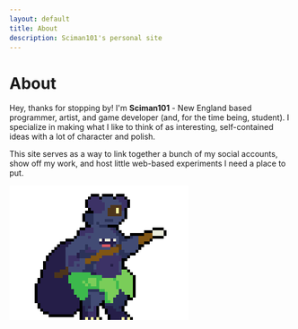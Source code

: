 ```yaml
---
layout: default
title: About
description: Sciman101's personal site
---
```

# About

Hey, thanks for stopping by! I'm **Sciman101** - New England based programmer, artist, and game developer (and, for the time being, student). I specialize in making what I like to think of as interesting, self-contained ideas with a lot of character and polish.

This site serves as a way to link together a bunch of my social accounts, show off my work, and host little web-based experiments I need a place to put.

![Iekika sprite from Tussle Punks](/assets/img/Iekika.gif)